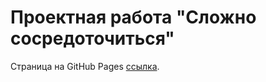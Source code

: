 # Проектная работа "Сложно сосредоточиться"

Страница на GitHub Pages [ссылка](https://tankashwed.github.io/slozhno-sosredotochitsya/).
